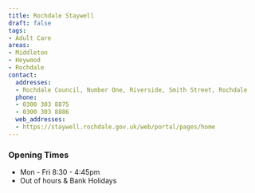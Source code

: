```yaml
---
title: Rochdale Staywell
draft: false
tags:
- Adult Care
areas:
- Middleton
- Heywood
- Rochdale
contact:
  addresses:
  - Rochdale Council, Number One, Riverside, Smith Street, Rochdale
  phone:
  - 0300 303 8875
  - 0300 303 8886
  web_addresses:
  - https://staywell.rochdale.gov.uk/web/portal/pages/home
---
```


### Opening Times
* Mon - Fri 8:30 - 4:45pm
* Out of hours  & Bank Holidays

